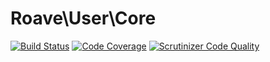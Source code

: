 Roave\User\Core
==========
[![Build Status](https://travis-ci.org/Roave/UserCore.svg)](https://travis-ci.org/Roave/UserCore)
[![Code Coverage](https://scrutinizer-ci.com/g/Roave/UserCore/badges/coverage.png?b=master)](https://scrutinizer-ci.com/g/Roave/UserCore/?branch=master)
[![Scrutinizer Code Quality](https://scrutinizer-ci.com/g/Roave/UserCore/badges/quality-score.png?b=master)](https://scrutinizer-ci.com/g/Roave/UserCore/?branch=master)
